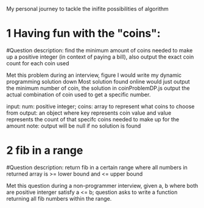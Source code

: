My personal journey to tackle the inifite possibilities of algorithm

# 1 Having fun with the "coins":

#Question description: find the minimum amount of coins needed to make up a positive integer (in context of paying a bill), also output the exact coin count for each coin used

Met this problem during an interview, figure I would write my dynamic programming solution down
Most solution found online would just output the minimum number of coin, the solution in coinProblemDP.js
output the actual combination of coin used to get a specific number.

input: num: positive integer; coins: array to represent what coins to choose from
output: an object where key represents coin value and value represents the count of that specifc coins needed to make up for the amount
note: output will be null if no solution is found

# 2 fib in a range

#Question description: return fib in a certain range where all numbers in returned array is >= lower bound and <= upper bound

Met this question during a non-programmer interview, given a, b where both are positive interger satisfy a <= b;
question asks to write a function returning all fib numbers within the range.
